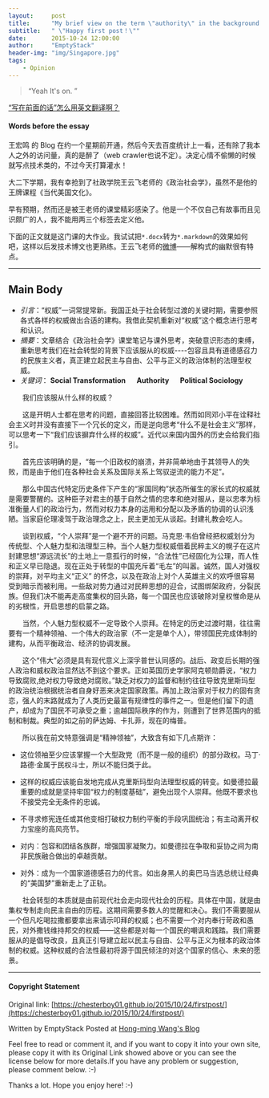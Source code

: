 ```yaml
---
layout:     post
title:      "My brief view on the term \"authority\" in the background of social transformation"
subtitle:   " \"Happy first post！\""
date:       2015-10-24 12:00:00
author:     "EmptyStack"
header-img: "img/Singapore.jpg"
tags:
    - Opinion
---
```

> “Yeah It's on. ”

[“写在前面的话”怎么用英文翻译啊？](#build) 

#### Words before the essay

王宏鸣 的 Blog 在约一个星期前开通，然后今天去百度统计上一看，还有除了我本人之外的访问量，真的是醉了（web crawler也说不定）。决定心情不偷懒的时候就写点技术类的，不过今天打算灌水！

大二下学期，我有幸抢到了社政学院王云飞老师的《政治社会学》，虽然不是他的王牌课程《当代美国文化》。

早有预期，然而还是被王老师的课堂精彩感染了。他是一个不仅自己有故事而且见识颇广的人，我不能用两三个标签去定义他。

下面的正文就是这门课的大作业。我试试把`*.docx`转为`*.markdown`的效果如何吧，这样以后发技术博文也更熟练。王云飞老师的[微博](http://weibo.com/u/1460447085)——解构式的幽默很有特点。

<p id = "build"></p>

---

## Main Body

* *引言*：“权威”一词常提常新。我国正处于社会转型过渡的关键时期，需要参照各式各样的权威做出合适的建构。我借此契机重新对“权威”这个概念进行思考和认识。
* *摘要*：文章结合《政治社会学》课堂笔记与课外思考，突破意识形态的束缚，重新思考我们在社会转型的背景下应该服从的权威----包容且具有道德感召力的民族主义者，真正建立起民主与自由、公平与正义的政治体制的法理型权威。
* *关键词*： **Social Transformation** &emsp; **Authority** &emsp; **Political Sociology**

&emsp;&emsp;我们应该服从什么样的权威？

&emsp;&emsp;这是开明人士都在思考的问题，直接回答比较困难。然而如同邓小平在诠释社会主义时并没有直接下一个冗长的定义，而是逆向思考“什么不是社会主义”那样，可以思考一下“我们应该摒弃什么样的权威”。近代以来国内国外的历史会给我们指引。

&emsp;&emsp;首先应该明确的是，“每一个旧政权的崩溃，并非简单地由于其领导人的失败，而是由于他们在各种社会关系及国际关系上驾驭逆流的能力不足”。

&emsp;&emsp;那么中国古代特定历史条件下产生的“家国同构”状态所催生的家长式的权威就是需要警醒的。这种臣子对君主的基于自然之情的忠孝和绝对服从，是以忠孝为标准衡量人们的政治行为，然而对权力本身的运用和分配以及矛盾的协调的认识浅陋。当家庭伦理凌驾于政治理念之上，民主更加无从谈起。封建礼教会吃人。 

&emsp;&emsp;谈到权威，“个人崇拜”是一个避不开的问题。马克思·韦伯曾经把权威划分为传统型、个人魅力型和法理型三种。当个人魅力型权威借着民粹主义的幌子在这片封建思想“源远流长”的土地上一意孤行的时候，“合法性”已经固化为公理，而人性和正义早已隐退。现在正处于转型的中国充斥着“毛左”的叫嚣。诚然，国人对强权的崇拜，对平均主义“正义” 的怀念，以及在政治上对个人英雄主义的欢呼很容易受到暗示而被利用。一些敌对势力通过对民粹思想的迎合，试图绑架政府，分裂民族。但我们决不能再走高度集权的回头路，每一个国民也应该破除对皇权惟命是从的劣根性，开启思想的启蒙之路。

&emsp;&emsp;当然，个人魅力型权威不一定导致个人崇拜。在特定的历史过渡时期，往往需要有一个精神领袖、一个伟大的政治家（不一定是单个人），带领国民完成体制的建构，从而平衡政治、经济的协调发展。

&emsp;&emsp;这个“伟大”必须是具有现代意义上深孚普世认同感的。战后、政变后长期的强人政治和威权政治显然达不到这个要求。正如英国历史学家阿克顿勋爵说，“权力导致腐败,绝对权力导致绝对腐败。”缺乏对权力的监督和制约往往导致克里斯玛型的政治统治根据统治者自身好恶来决定国家政策。再加上政治家对于权力的固有贪恋，强人的末路就成为了人类历史最富有规律性的事件之一。但是他们留下的遗产，却成为了国民不可承受之重；逾越国际秩序的作为，则遭到了世界范围内的抵制和制裁。典型的如之前的萨达姆、卡扎菲，现在的梅普。

&emsp;&emsp;所以我在前文特意强调是“精神领袖”，大致含有如下几点期许：

* 这位领袖至少应该掌握一个大型政党（而不是一般的组织）的部分政权。马丁·路德·金属于民权斗士，所以不能归类于此。

* 这样的权威应该能自发地完成从克里斯玛型向法理型权威的转变。如曼德拉最重要的成就是坚持牢固“权力的制度基础”，避免出现个人崇拜。他既不要求也不接受完全无条件的忠诚。

* 不寻求修宪连任或其他变相打破权力制约平衡的手段巩固统治；有主动离开权力宝座的高风亮节。

* 对内：包容和团结各族群，增强国家凝聚力。如曼德拉在争取和妥协之间为南非民族融合做出的卓越贡献。

* 对外：成为一个国家道德感召力的代言。如出身黑人的奥巴马当选总统让经典的“美国梦”重新走上了正轨。

&emsp;&emsp;社会转型的本质就是由前现代社会走向现代社会的历程。具体在中国，就是由集权专制走向民主自由的历程。这期间需要多数人的觉醒和决心。我们不需要服从一个但凡吃喝拉撒都要拿出来请示叩拜的权威；也不需要一个对内奉行苛政和愚民，对外撒钱维持邦交的权威——这些都是对每一个国民的嘲讽和践踏。我们需要服从的是倡导改良，且真正引导建立起以民主与自由、公平与正义为根本的政治体制的权威。这种权威的合法性最初将源于国民倾注的对这个国家的信心、未来的愿景。

---

#### Copyright Statement
 
Original link: [https://chesterboy01.github.io/2015/10/24/firstpost/](https://chesterboy01.github.io/2015/10/24/firstpost/)

Written by EmptyStack Posted at [Hong-ming Wang's Blog](http://chesterboy01.github.io)

Feel free to read or comment it, and if you want to copy it into your own site, please copy it with its Original Link showed above or you can see the license below for more details.If you have any problem or suggestion, please comment below. :-)

Thanks a lot. Hope you enjoy here! :-)

